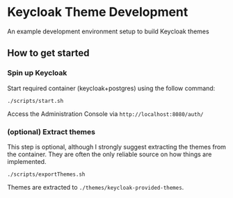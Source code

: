 # Keycloak Theme Development

An example development environment setup to build Keycloak themes

## How to get started

### Spin up Keycloak

Start required container (keycloak+postgres) using the follow command:

`./scripts/start.sh`

Access the Administration Console via `http://localhost:8080/auth/`

### (optional) Extract themes

This step is optional, although I strongly suggest extracting the themes from the container.
They are often the only reliable source on how things are implemented.

`./scripts/exportThemes.sh`

Themes are extracted to `./themes/keycloak-provided-themes`.
